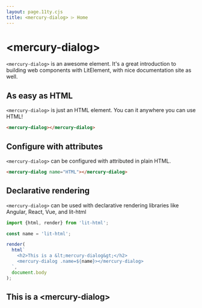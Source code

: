 ```yaml
---
layout: page.11ty.cjs
title: <mercury-dialog> ⌲ Home
---
```


# &lt;mercury-dialog>

`<mercury-dialog>` is an awesome element. It's a great introduction to building web components with LitElement, with nice documentation site as well.

## As easy as HTML

<section class="columns">
  <div>

`<mercury-dialog>` is just an HTML element. You can it anywhere you can use HTML!

```html
<mercury-dialog></mercury-dialog>
```

  </div>
  <div>

<mercury-dialog></mercury-dialog>

  </div>
</section>

## Configure with attributes

<section class="columns">
  <div>

`<mercury-dialog>` can be configured with attributed in plain HTML.

```html
<mercury-dialog name="HTML"></mercury-dialog>
```

  </div>
  <div>

<mercury-dialog name="HTML"></mercury-dialog>

  </div>
</section>

## Declarative rendering

<section class="columns">
  <div>

`<mercury-dialog>` can be used with declarative rendering libraries like Angular, React, Vue, and lit-html

```js
import {html, render} from 'lit-html';

const name = 'lit-html';

render(
  html`
    <h2>This is a &lt;mercury-dialog&gt;</h2>
    <mercury-dialog .name=${name}></mercury-dialog>
  `,
  document.body
);
```

  </div>
  <div>

<h2>This is a &lt;mercury-dialog&gt;</h2>
<mercury-dialog name="lit-html"></mercury-dialog>

  </div>
</section>
